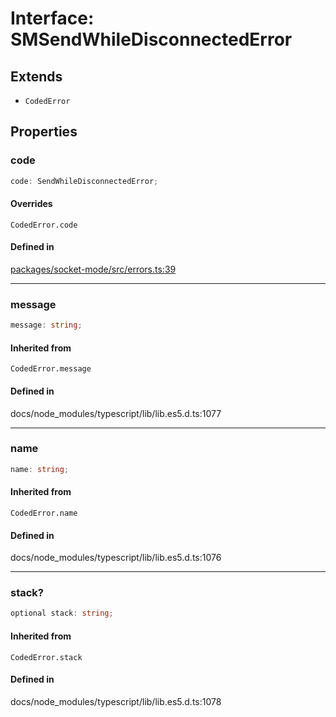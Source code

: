 # Interface: SMSendWhileDisconnectedError

## Extends

- `CodedError`

## Properties

### code

```ts
code: SendWhileDisconnectedError;
```

#### Overrides

`CodedError.code`

#### Defined in

[packages/socket-mode/src/errors.ts:39](https://github.com/slackapi/node-slack-sdk/blob/main/packages/socket-mode/src/errors.ts#L39)

***

### message

```ts
message: string;
```

#### Inherited from

`CodedError.message`

#### Defined in

docs/node\_modules/typescript/lib/lib.es5.d.ts:1077

***

### name

```ts
name: string;
```

#### Inherited from

`CodedError.name`

#### Defined in

docs/node\_modules/typescript/lib/lib.es5.d.ts:1076

***

### stack?

```ts
optional stack: string;
```

#### Inherited from

`CodedError.stack`

#### Defined in

docs/node\_modules/typescript/lib/lib.es5.d.ts:1078
